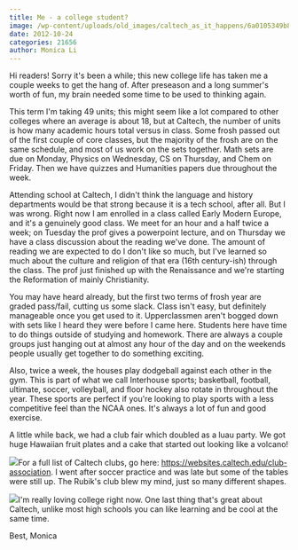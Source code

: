 ```yaml
---
title: Me - a college student?
image: /wp-content/uploads/old_images/caltech_as_it_happens/6a0105349b8251970b017ee44ca152970d.jpg
date: 2012-10-24
categories: 21656
author: Monica Li
---
```


Hi readers! Sorry it's been a while; this new college life has taken me a couple weeks to get the hang of. After preseason and a long summer's worth of fun, my brain needed some time to be used to thinking again.

This term I'm taking 49 units; this might seem like a lot compared to other colleges where an average is about 18, but at Caltech, the number of units is how many academic hours total versus in class. Some frosh passed out of the first couple of core classes, but the majority of the frosh are on the same schedule, and most of us work on the sets together. Math sets are due on Monday, Physics on Wednesday, CS on Thursday, and Chem on Friday. Then we have quizzes and Humanities papers due throughout the week.

Attending school at Caltech, I didn't think the language and history departments would be that strong because it is a tech school, after all. But I was wrong. Right now I am enrolled in a class called Early Modern Europe, and it's a genuinely good class. We meet for an hour and a half twice a week; on Tuesday the prof gives a powerpoint lecture, and on Thursday we have a class discussion about the reading we've done. The amount of reading we are expected to do I don't like so much, but I've learned so much about the culture and religion of that era (16th century-ish) through the class. The prof just finished up with the Renaissance and we're starting the Reformation of mainly Christianity.

You may have heard already, but the first two terms of frosh year are graded pass/fail, cutting us some slack. Class isn't easy, but definitely manageable once you get used to it. Upperclassmen aren't bogged down with sets like I heard they were before I came here. Students here have time to do things outside of studying and homework. There are always a couple groups just hanging out at almost any hour of the day and on the weekends people usually get together to do something exciting.

Also, twice a week, the houses play dodgeball against each other in the gym. This is part of what we call Interhouse sports; basketball, football, ultimate, soccer, volleyball, and floor hockey also rotate in throughout the year. These sports are perfect if you're looking to play sports with a less competitive feel than the NCAA ones. It's always a lot of fun and good exercise.

A little while back, we had a club fair which doubled as a luau party. We got huge Hawaiian fruit plates and a cake that started out looking like a volcano!


![](/old_images/caltech_as_it_happens/6a0105349b8251970b017ee44ca1d8970d.jpg)For a full list of Caltech clubs, go here: https://websites.caltech.edu/club-association. I went after soccer practice and was late but some of the tables were still up. The Rubik's club blew my mind, just so many different shapes.


![](/old_images/caltech_as_it_happens/6a0105349b8251970b017d3cd766b7970c.jpg)I'm really loving college right now. One last thing that's great about Caltech, unlike most high schools you can like learning and be cool at the same time.

Best,
Monica
